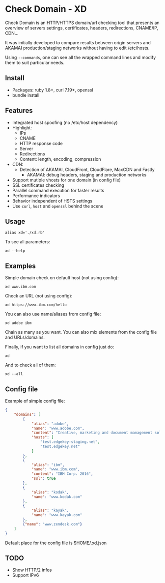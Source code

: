 # Check Domain - XD

Check Domain is an HTTP/HTTPS domain/url checking tool that presents an overview
of servers settings, certificates, headers, redirections, CNAME/IP, CDN...

It was initially developed to compare results between origin servers and AKAMAI
production/staging networks without having to edit /etc/hosts.

Using `--commands`, one can see all the wrapped command lines and modify
them to suit particular needs.

## Install

- Packages: ruby 1.8+, curl 7.19+, openssl
- bundle install 

## Features

- Integrated host spoofing (no /etc/host dependency)
- Highlight:
	-	IPs
	-	CNAME
	- HTTP response code
	-	Server
	-	Redirections
	-	Content: length, encoding, compression
- CDN:
  - Detection of AKAMAI, CloudFront, CloudFlare, MaxCDN and Fastly
	- AKAMAI: debug headers, staging and production networks
- Support mutiple vhosts for one domain (in config file)
- SSL certificates checking
- Parallel command execution for faster results
- Performance indicators
- Behavior independent of HSTS settings
- Use `curl`, `host` and `openssl` behind the scene

## Usage

`alias xd='./xd.rb'`

To see all parameters:

`xd --help`

## Examples

Simple domain check on default host (not using config):

`xd www.ibm.com`

Check an URL (not using config):

`xd https://www.ibm.com/hello`

You can also use name/aliases from config file:

`xd adobe ibm`

Chain as many as you want. You can also mix elements from the config file and
URLs/domains.

Finally, if you want to list all domains in config just do:

`xd`

And to check all of them:

`xd --all`

## Config file

Example of simple config file:

```json
{
	"domains": [
		{
			"alias": "adobe",
			"name": "www.adobe.com",
			"content": "Creative, marketing and document management solutions",
			"hosts": [
				"test.edgekey-staging.net",
				"test.edgekey.net"
			]
		},
		{
			"alias": "ibm",
			"name": "www.ibm.com",
			"content": "IBM Corp. 2016",
			"ssl": true
		},
		{
			"alias": "kodak",
			"name": "www.kodak.com"
		},
		{
			"alias": "kayak",
			"name": "www.kayak.com"
		},
		{"name": "www.zendesk.com"}
	]
}

```

Default place for the config file is $HOME/.xd.json

## TODO

- Show HTTP/2 infos
- Support IPv6
